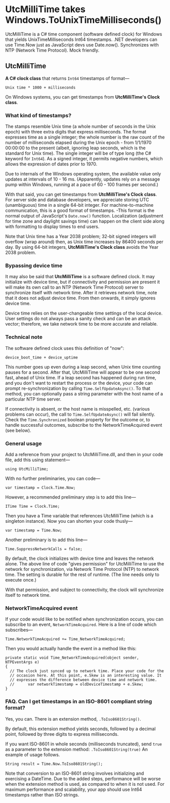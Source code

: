 # UtcMilliTime takes Windows.ToUnixTimeMilliseconds()
UtcMilliTime is a C# time component (software defined clock) for Windows that yields UnixTimeMilliseconds Int64 timestamps. .NET developers can use Time.Now just as JavaScript devs use Date.now(). Synchronizes with NTP (Network Time Protocol). Mock friendly.

## UtcMilliTime
**A C# clock class** that returns `Int64` timestamps of format—
```
Unix time * 1000 + milliseconds
```
On Windows systems, you can get timestamps from **UtcMilliTime's Clock class**.

### What kind of timestamps?

The stamps resemble Unix time (a whole number of seconds in the Unix epoch) with three extra digits that express milliseconds. The format expresses time as a single integer; the whole number is the raw count of the number of milliseconds elapsed during the Unix epoch - from 1/1/1970 00:00:00 to the present (albeit, ignoring leap seconds, which is the standard for Unix time). The single integer will be of type long (the C# keyword for `Int64`). As a signed integer, it permits negative numbers, which allows the expression of dates prior to 1970.

Due to internals of the Windows operating system, the available value only updates at intervals of 10 - 16 ms. (Apparently, updates rely on a message pump within Windows, running at a pace of 60 - 100 frames per second.)

With that said, you can get timestamps from **UtcMilliTime's Clock class**. For server side and database developers, we appreciate storing UTC (unambiguous) time in a single 64-bit integer. For machine-to-machine communication, this is a good format of timestamps. -This format is the normal output of JavaScript's `Date.now()` function. Localization (adjustment for time zone and daylight savings time) can happen on the client side along with formatting to display times to end users.

Note that Unix time has a Year 2038 problem; 32-bit signed integers will overflow (wrap around) then, as Unix time increases by 86400 seconds per day. By using 64-bit integers, **UtcMilliTime's Clock class** avoids the Year 2038 problem.

### Bypassing device time

It may also be said that **UtcMilliTime** is a software defined clock. It may initialize with device time, but if connectivity and permission are present it will make its own call to an NTP (Network Time Protocol) server to synchronize itself with network time. After it retrieves network time, note that it does not adjust device time. From then onwards, it simply ignores device time.

Device time relies on the user-changeable time settings of the local device. User settings do not always pass a sanity check and can be an attack vector; therefore, we take network time to be more accurate and reliable.

### Technical note

The software defined clock uses this definition of "now":
```
device_boot_time + device_uptime
```
This number goes up even during a leap second, when Unix time counting pauses for a second. After that, UtcMilliTime will appear to be one second fast, ahead of Unix time. If a leap second has happened during run time, and you don't want to restart the process or the device, your code can prompt re-synchronization by calling `Time.SelfUpdateAsync()`. To that method, you can optionally pass a string parameter with the host name of a particular NTP time server.

If connectivity is absent, or the host name is misspelled, etc. (various problems can occur), the call to `Time.SelfUpdateAsync()` will fail silently. Check the `Time.Synchronized` boolean property for the outcome or, to handle successful outcomes, subscribe to the NetworkTimeAcquired event (see below).

### General usage

Add a reference from your project to UtcMilliTime.dll, and then in your code file, add this using statement—
```
using UtcMilliTime;
```
With no further preliminaries, you can code—
```
var timestamp = Clock.Time.Now;
```
However, a recommended preliminary step is to add this line—
```
ITime Time = Clock.Time;
```
Then you have a Time variable that references UtcMilliTime (which is a singleton instance). Now you can shorten your code thusly—
```
var timestamp = Time.Now;
```
Another preliminary is to add this line—
```
Time.SuppressNetworkCalls = false;
```
By default, the clock initializes with device time and leaves the network alone. The above line of code "gives permission" for UtcMilliTime to use the network for synchronization, via Network Time Protocol (NTP) to network time. The setting is durable for the rest of runtime. (The line needs only to execute once.)

With that permission, and subject to connectivity, the clock will synchronize itself to network time.

### NetworkTimeAcquired event

If your code would like to be notified when synchronization occurs, you can subscribe to an event, `NetworkTimeAcquired`. Here is a line of code which subscribes—
```
Time.NetworkTimeAcquired += Time_NetworkTimeAcquired;
```
Then you would actually handle the event in a method like this:
```
private static void Time_NetworkTimeAcquired(object sender, NTPEventArgs e)
{
  // The clock just synced up to network time. Place your code for the
  // occasion here. At this point, e.Skew is an interesting value. It
  // expresses the difference between device time and network time.
  //      var networkTimestamp = oldDeviceTimestamp + e.Skew;
}
```

### FAQ. Can I get timestamps in an ISO-8601 compliant string format?

Yes, you can. There is an extension method, `.ToIso8601String()`.

By default, this extension method yields seconds, followed by a decimal point, followed by three digits to express milliseconds.

If you want ISO-8601 in whole seconds (milliseconds truncated), send `true` as a parameter to the extension method: `.ToIso8601String(true)` An example of usage follows.
```
String result = Time.Now.ToIso8601String();
```
Note that conversion to an ISO-8601 string involves initializing and exercising a DateTime. Due to the added steps, performance will be worse when the extension method is used, as compared to when it is not used. For maximum performance and scalability, your app should use Int64 timestamps rather than ISO strings.
